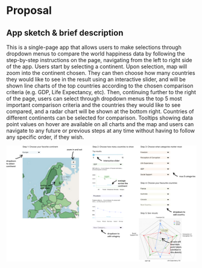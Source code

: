 # Proposal

## App sketch & brief description

This is a single-page app that allows users to make selections through dropdown menus to compare the world happiness data by following the step-by-step instructions on the page, navigating from the left to right side of the app. Users start by selecting a continent. Upon selection, map will zoom into the continent chosen. They can then choose how many countries they would like to see in the result using an interactive slider, and will be shown line charts of the top countries according to the chosen comparison criteria (e.g. GDP, Life Expectancy, etc). Then, continuing further to the right of the page, users can select through dropdown menus the top 5 most important comparison criteria and the countries they would like to see compared, and a radar chart will be shown at the bottom right. Countries of different continents can be selected for comparison. Tooltips showing data point values on hover are available on all charts and the map and users can navigate to any future or previous steps at any time without having to follow any specific order, if they wish.

![app sketch](sketch.jpg "App Sketch")
